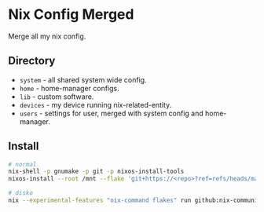 # Nix Config Merged

Merge all my nix config.

## Directory

* `system` - all shared system wide config.
* `home` - home-manager configs.
* `lib` - custom software.
* `devices` - my device running nix-related-entity.
* `users` - settings for user, merged with system config and home-manager.

## Install

```bash
# normal
nix-shell -p gnumake -p git -p nixos-install-tools 
nixos-install --root /mnt --flake 'git+https://<repo>?ref=refs/heads/main#device'

# disko
nix --experimental-features "nix-command flakes" run github:nix-community/disko/latest -- --flake 'git+https://<repo>?ref=refs/heads/main#device' --write-efi-boot-entries --disk main /dev/sda1
```
